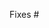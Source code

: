 <!--
Thank you for submitting a pull request!

Here's a checklist you might find useful.
[ ] There is an associated issue that is labelled
  'Bug' or 'help wanted' or is in the Community milestone
[ ] Code is up-to-date with the `master` branch
[ ] You've successfully run `npm test` locally
[ ] There are new or updated unit tests validating the change

Refer to CONTRIBUTING.MD for more details.
  https://github.com/tslovers/maths.ts/blob/master/CONTRIBUTING.md
-->

Fixes #